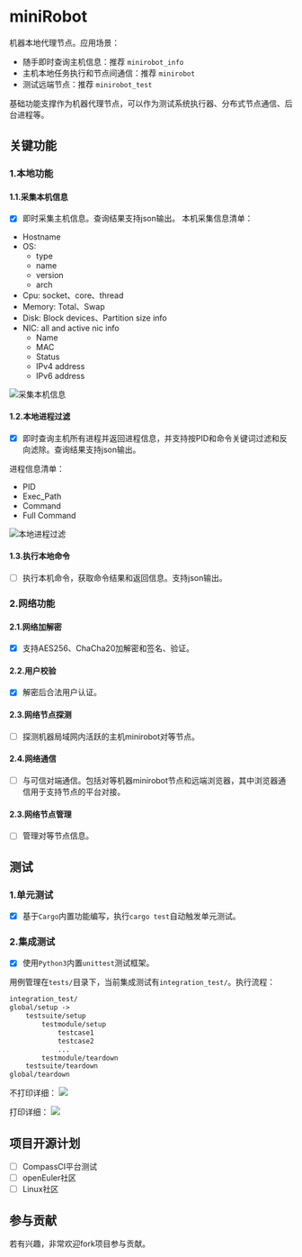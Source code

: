 # miniRobot
机器本地代理节点。应用场景：
- 随手即时查询主机信息：推荐 `minirobot_info`
- 主机本地任务执行和节点间通信：推荐 `minirobot`
- 测试远端节点：推荐 `minirobot_test`

基础功能支撑作为机器代理节点，可以作为测试系统执行器、分布式节点通信、后台进程等。

## 关键功能

### 1.本地功能
#### 1.1.采集本机信息
- [x] 即时采集主机信息。查询结果支持json输出。
本机采集信息清单：
- Hostname
- OS:
    - type
    - name
    - version
    - arch
- Cpu: socket、core、thread
- Memory: Total、Swap
- Disk: Block devices、Partition size info
- NIC: all and active nic info
    - Name
    - MAC
    - Status
    - IPv4 address
    - IPv6 address

![采集本机信息](https://cdn.jsdelivr.net/gh/gh503/CDN@latest/shotimg/host_info.png)

#### 1.2.本地进程过滤
- [x] 即时查询主机所有进程并返回进程信息，并支持按PID和命令关键词过滤和反向滤除。查询结果支持json输出。

进程信息清单：
- PID
- Exec_Path
- Command
- Full Command

![本地进程过滤](https://cdn.jsdelivr.net/gh/gh503/CDN@latest/shotimg/process_filter.png)

#### 1.3.执行本地命令
- [ ] 执行本机命令，获取命令结果和返回信息。支持json输出。

### 2.网络功能
#### 2.1.网络加解密
- [x] 支持AES256、ChaCha20加解密和签名、验证。

#### 2.2.用户校验
- [x] 解密后合法用户认证。

#### 2.3.网络节点探测
- [ ] 探测机器局域网内活跃的主机minirobot对等节点。

#### 2.4.网络通信
- [ ] 与可信对端通信。包括对等机器minirobot节点和远端浏览器，其中浏览器通信用于支持节点的平台对接。

#### 2.3.网络节点管理
- [ ] 管理对等节点信息。

## 测试
### 1.单元测试
- [x] 基于`Cargo`内置功能编写，执行`cargo test`自动触发单元测试。

### 2.集成测试
- [x] 使用`Python3`内置`unittest`测试框架。

用例管理在`tests/`目录下，当前集成测试有`integration_test/`。执行流程：
```txt
integration_test/
global/setup ->
    testsuite/setup
        testmodule/setup
            testcase1
            testcase2
            ...
        testmodule/teardown
    testsuite/teardown
global/teardown
```

不打印详细：
![](https://cdn.jsdelivr.net/gh/gh503/CDN@latest/shotimg/integration_test.png)

打印详细：
![](https://cdn.jsdelivr.net/gh/gh503/CDN@latest/shotimg/integration_test_details.png)

## 项目开源计划
- [ ] CompassCI平台测试
- [ ] openEuler社区
- [ ] Linux社区

## 参与贡献
若有兴趣，非常欢迎fork项目参与贡献。

